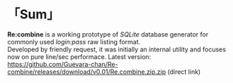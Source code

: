 # 「Sum」
__Re:combine__ is a working prototype of _SQLite_ database generator for commonly used _login:pass_ raw listing format.  
Developed by friendly request, it was initially an internal utility and focuses now on pure line/sec performace.
Latest version: https://github.com/Guevara-chan/Re-combine/releases/download/v0.01/Re.combine.zip.zip (direct link)
